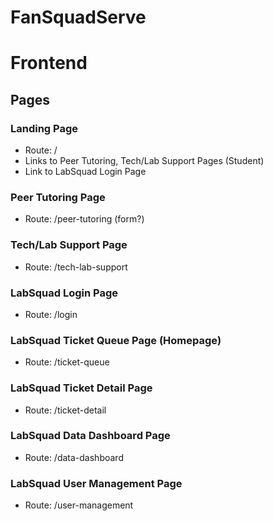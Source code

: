 # FanSquadServe

# Frontend

## Pages

### Landing Page
- Route: /
- Links to Peer Tutoring, Tech/Lab Support Pages (Student)
- Link to LabSquad Login Page

### Peer Tutoring Page
- Route: /peer-tutoring (form?)


### Tech/Lab Support Page
- Route: /tech-lab-support


### LabSquad Login Page
- Route: /login


### LabSquad Ticket Queue Page (Homepage)
- Route: /ticket-queue


### LabSquad Ticket Detail Page
- Route: /ticket-detail


### LabSquad Data Dashboard Page
- Route: /data-dashboard


### LabSquad User Management Page 
- Route: /user-management
